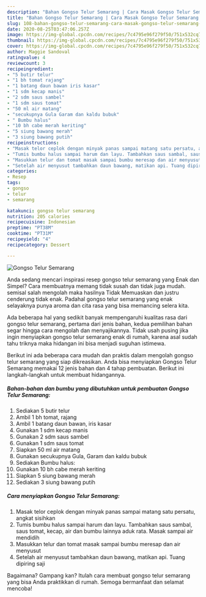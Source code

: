 ```yaml
---
description: "Bahan Gongso Telur Semarang | Cara Masak Gongso Telur Semarang Yang Bikin Ngiler"
title: "Bahan Gongso Telur Semarang | Cara Masak Gongso Telur Semarang Yang Bikin Ngiler"
slug: 108-bahan-gongso-telur-semarang-cara-masak-gongso-telur-semarang-yang-bikin-ngiler
date: 2020-08-25T03:47:06.257Z
image: https://img-global.cpcdn.com/recipes/7c4795e96f279f50/751x532cq70/gongso-telur-semarang-foto-resep-utama.jpg
thumbnail: https://img-global.cpcdn.com/recipes/7c4795e96f279f50/751x532cq70/gongso-telur-semarang-foto-resep-utama.jpg
cover: https://img-global.cpcdn.com/recipes/7c4795e96f279f50/751x532cq70/gongso-telur-semarang-foto-resep-utama.jpg
author: Maggie Sandoval
ratingvalue: 4
reviewcount: 3
recipeingredient:
- "5 butir telur"
- "1 bh tomat rajang"
- "1 batang daun bawan iris kasar"
- "1 sdm kecap manis"
- "2 sdm saus sambel"
- "1 sdm saus tomat"
- "50 ml air matang"
- "secukupnya Gula Garam dan kaldu bubuk"
- " Bumbu halus"
- "10 bh cabe merah keriting"
- "5 siung bawang merah"
- "3 siung bawang putih"
recipeinstructions:
- "Masak telor ceplok dengan minyak panas sampai matang satu persatu, angkat sisihkan"
- "Tumis bumbu halus sampai harum dan layu. Tambahkan saus sambal, saus tomat, kecap, air dan bumbu lainnya aduk rata. Masak sampai air mendidih"
- "Masukkan telur dan tomat masak sampai bumbu meresap dan air menyusut"
- "Setelah air menyusut tambahkan daun bawang, matikan api. Tuang dipiring saji"
categories:
- Resep
tags:
- gongso
- telur
- semarang

katakunci: gongso telur semarang 
nutrition: 205 calories
recipecuisine: Indonesian
preptime: "PT38M"
cooktime: "PT31M"
recipeyield: "4"
recipecategory: Dessert

---
```



![Gongso Telur Semarang](https://img-global.cpcdn.com/recipes/7c4795e96f279f50/751x532cq70/gongso-telur-semarang-foto-resep-utama.jpg)

Anda sedang mencari inspirasi resep gongso telur semarang yang Enak dan Simpel? Cara membuatnya memang tidak susah dan tidak juga mudah. semisal salah mengolah maka hasilnya Tidak Memuaskan dan justru cenderung tidak enak. Padahal gongso telur semarang yang enak selayaknya punya aroma dan cita rasa yang bisa memancing selera kita.



Ada beberapa hal yang sedikit banyak mempengaruhi kualitas rasa dari gongso telur semarang, pertama dari jenis bahan, kedua pemilihan bahan segar hingga cara mengolah dan menyajikannya. Tidak usah pusing jika ingin menyiapkan gongso telur semarang enak di rumah, karena asal sudah tahu triknya maka hidangan ini bisa menjadi suguhan istimewa.


Berikut ini ada beberapa cara mudah dan praktis dalam mengolah gongso telur semarang yang siap dikreasikan. Anda bisa menyiapkan Gongso Telur Semarang memakai 12 jenis bahan dan 4 tahap pembuatan. Berikut ini langkah-langkah untuk membuat hidangannya.

<!--inarticleads1-->

##### Bahan-bahan dan bumbu yang dibutuhkan untuk pembuatan Gongso Telur Semarang:

1. Sediakan 5 butir telur
1. Ambil 1 bh tomat, rajang
1. Ambil 1 batang daun bawan, iris kasar
1. Gunakan 1 sdm kecap manis
1. Gunakan 2 sdm saus sambel
1. Gunakan 1 sdm saus tomat
1. Siapkan 50 ml air matang
1. Gunakan secukupnya Gula, Garam dan kaldu bubuk
1. Sediakan  Bumbu halus:
1. Gunakan 10 bh cabe merah keriting
1. Siapkan 5 siung bawang merah
1. Sediakan 3 siung bawang putih




<!--inarticleads2-->

##### Cara menyiapkan Gongso Telur Semarang:

1. Masak telor ceplok dengan minyak panas sampai matang satu persatu, angkat sisihkan
1. Tumis bumbu halus sampai harum dan layu. Tambahkan saus sambal, saus tomat, kecap, air dan bumbu lainnya aduk rata. Masak sampai air mendidih
1. Masukkan telur dan tomat masak sampai bumbu meresap dan air menyusut
1. Setelah air menyusut tambahkan daun bawang, matikan api. Tuang dipiring saji




Bagaimana? Gampang kan? Itulah cara membuat gongso telur semarang yang bisa Anda praktikkan di rumah. Semoga bermanfaat dan selamat mencoba!
